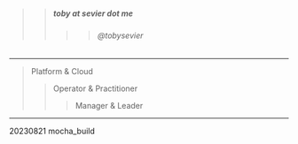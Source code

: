 

> 
>> ##### toby at sevier dot me
>>>> ###### @tobysevier

---

> Platform & Cloud
>> Operator & Practitioner
>>> Manager & Leader

---


20230821
mocha_build

